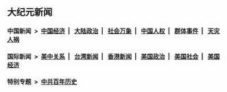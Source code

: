 ## 大纪元新闻

#### 中国新闻 &nbsp;>&nbsp; [中国经济](indexes/ncid283/README.md?06121645) &nbsp;| &nbsp; [大陆政治](indexes/ncid277/README.md?06121645) &nbsp;| &nbsp; [社会万象](indexes/ncid282/README.md?06121645) &nbsp;| &nbsp; [中国人权](indexes/ncid278/README.md?06121645) &nbsp;| &nbsp; [群体事件](indexes/ncid279/README.md?06121645) &nbsp;| &nbsp; [天灾人祸](indexes/ncid280/README.md?06121645)

#### 国际新闻 &nbsp;>&nbsp; [美中关系](indexes/nf1412576/README.md?06121645) &nbsp;| &nbsp; [台湾新闻](indexes/ncid1349361/README.md?06121645) &nbsp;| &nbsp; [香港新闻](indexes/ncid1349362/README.md?06121645) &nbsp;| &nbsp; [美国政治](indexes/ncid1078159/README.md?06121645) &nbsp;| &nbsp; [美国社会](indexes/ncid1078160/README.md?06121645) &nbsp;| &nbsp; [美国经济](indexes/ncid1078158/README.md?06121645)

#### 特别专题 &nbsp;>&nbsp; [中共百年历史](https://github.com/epoch-news/epoch-special/blob/master/README.md?06121645)  
